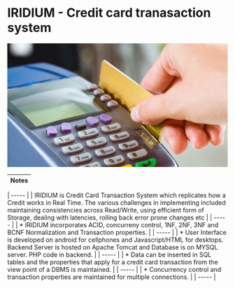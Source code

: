  # IRIDIUM -  Credit card tranasaction system 
 ![](https://github.com/thefr33radical/projects/blob/master/systems/IRIDIUM/Website/Iridium/credit%20card/images/1.jpg?raw=true)
 
| Notes |
| ----- |
 
| ----- |
| IRIDIUM is Credit Card Transaction System which replicates how a Credit works in Real Time. The various challenges in implementing included maintaining consistencies across Read/Write, using efficient form of Storage, dealing with latencies, rolling back error prone changes etc |
| ----- |
| * IRIDIUM incorporates ACID, concurreny control, 1NF, 2NF, 3NF and BCNF Normalization and Transaction properties. |
| ----- |
| * User Interface is developed on android for cellphones and Javascript/HTML for desktops. Backend Server is hosted on Apache Tomcat and Database is on MYSQL server. PHP code in backend. |
| ----- |
| * Data can be inserted in SQL tables and the properties that apply for a credit card transaction from the view point of a DBMS is maintained. |
| ----- |
| * Concurrency control and transaction properties are maintained for multiple connections. |
| ----- |
